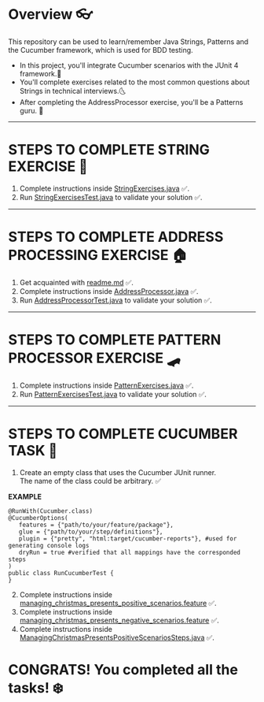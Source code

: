 # Overview 👓

This repository can be used to learn/remember Java Strings, Patterns and the Cucumber framework, which is used for BDD testing.
- In this project, you'll integrate Cucumber scenarios with the JUnit 4 framework.🌛
- You'll complete exercises related to the most common questions about Strings in technical interviews.🌜
- After completing the AddressProcessor exercise, you'll be a Patterns guru. 💅
--------------------------------------------
# STEPS TO COMPLETE STRING EXERCISE 🤟
1. Complete instructions inside [StringExercises.java](src%2Fmain%2Fjava%2Forg%2Fexample%2Ftuesday%2Fwarmup%2FStringExercises.java) ✅. 
2. Run [StringExercisesTest.java](src%2Ftest%2Fjava%2Ftuesday%2Fwarmup%2FStringExercisesTest.java) to validate your solution ✅.
--------------------------------------------
# STEPS TO COMPLETE ADDRESS PROCESSING EXERCISE 🏠
1. Get acquainted with [readme.md](src%2Fmain%2Fjava%2Forg%2Fexample%2Ftuesday%2Fmaintask%2Freadme.md) ✅.
2. Complete instructions inside [AddressProcessor.java](src%2Fmain%2Fjava%2Forg%2Fexample%2Ftuesday%2Fmaintask%2FAddressProcessor.java) ✅.
3. Run [AddressProcessorTest.java](src%2Ftest%2Fjava%2Ftuesday%2Fmaintask%2FAddressProcessorTest.java) to validate your solution ✅.
--------------------------------------------
# STEPS TO COMPLETE PATTERN PROCESSOR EXERCISE 🛹
1. Complete instructions inside [PatternExercises.java](src%2Fmain%2Fjava%2Forg%2Fexample%2Fthursday%2Fwarmup%2FPatternExercises.java) ✅.
2. Run [PatternExercisesTest.java](src%2Ftest%2Fjava%2Fthursday%2Fwarmup%2FPatternExercisesTest.java) to validate your solution ✅.
--------------------------------------------
# STEPS TO COMPLETE CUCUMBER TASK 🎁

1. Create an empty class that uses the Cucumber JUnit runner.<br/>
The name of the class could be arbitrary. ✅<br/> 

<b>EXAMPLE</b><br/>
```
@RunWith(Cucumber.class)
@CucumberOptions(
   features = {"path/to/your/feature/package"},
   glue = {"path/to/your/step/definitions"},
   plugin = {"pretty", "html:target/cucumber-reports"}, #used for generating console logs
   dryRun = true #verified that all mappings have the corresponded steps
)
public class RunCucumberTest {
}
```
2. Complete instructions inside [managing_christmas_presents_positive_scenarios.feature](features%2Ffeatures%2Fmanaging_christmas_presents_positive_scenarios.feature) ✅.
3. Complete instructions inside [managing_christmas_presents_negative_scenarios.feature](features%2Ffeatures%2Fmanaging_christmas_presents_negative_scenarios.feature) ✅.
4. Complete instructions inside [ManagingChristmasPresentsPositiveScenariosSteps.java](src%2Ftest%2Fjava%2Fthursday%2Fmaintask%2Fsteps%2FManagingChristmasPresentsPositiveScenariosSteps.java) ✅.

# CONGRATS! You completed all the tasks! ❄️